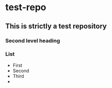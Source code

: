 test-repo
=========

## This is strictly a test repository

### Second level heading

### List
* First
* Second
* Third
*
